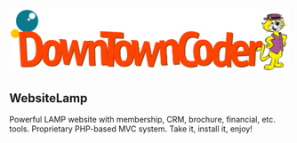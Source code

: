 ![Request_response_sequence_diagram](https://github.com/PaulGreer1/WebsiteLamp/blob/main/DOWNTOWNCODER_004.png)

## WebsiteLamp
Powerful LAMP website with membership, CRM, brochure, financial, etc. tools. Proprietary PHP-based MVC system. Take it, install it, enjoy!
